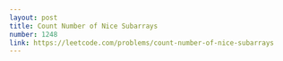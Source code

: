 ```yaml
---
layout: post
title: Count Number of Nice Subarrays
number: 1248
link: https://leetcode.com/problems/count-number-of-nice-subarrays
---
```

